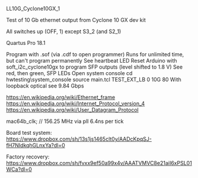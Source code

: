 LL10G_Cyclone10GX_1

Test of 10 Gb ethernet output from Cyclone 10 GX dev kit

All switches up (OFF, 1) except S3_2 (and S2_1)

Quartus Pro 18.1

Program with .sof (via .cdf to open programmer)
Runs for unlimited time, but can't program permanently
See heartbeat LED
Reset Arduino with soft_i2c_cyclone10gx to program SFP outputs (level shifted to 1.8 V)
See red, then green, SFP LEDs
Open system console
 cd hwtesting\\system_console
 source main.tcl
 TEST_EXT_LB 0 10G 80
With loopback optical see 9.84 Gbps

https://en.wikipedia.org/wiki/Ethernet_frame
https://en.wikipedia.org/wiki/Internet_Protocol_version_4
https://en.wikipedia.org/wiki/User_Datagram_Protocol

mac64b_clk; // 156.25 MHz via pll
6.4ns per tick

Board test system: https://www.dropbox.com/sh/13s1js1465clt0y/AADcKpqSJ-fH7NIdkqhGLnxYa?dl=0

Factory recovery: https://www.dropbox.com/sh/fvxx9ef50a99x4v/AAATVMVC8e21aiI6xPSL01WCa?dl=0

